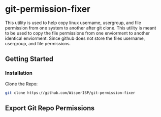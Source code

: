 # git-permission-fixer

This utility is used to help copy linux username, usergroup, and file permission from one system to another after git clone. This utility is meant to be used to copy the file permissions from one enviorment to another identical enviorment. Since github does not store the files username, usergroup, and file permissions.

## Getting Started

### Installation

Clone the Repo:
```bash
git clone https://github.com/WisperISP/git-permission-fixer
```



## Export Git Repo Permissions

```bash

```

